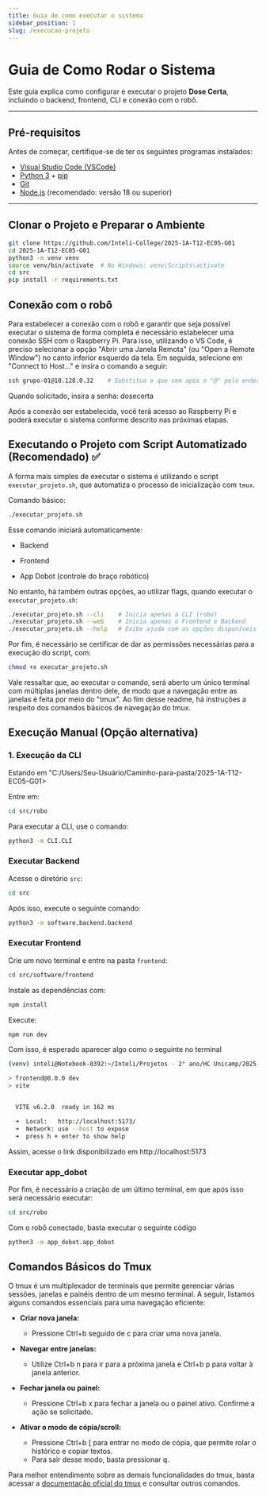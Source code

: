 ```yaml
---
title: Guia de como executar o sistema
sidebar_position: 1
slug: /execucao-projeto
---
```


# Guia de Como Rodar o Sistema

Este guia explica como configurar e executar o projeto **Dose Certa**, incluindo o backend, frontend, CLI e conexão com o robô.

---

## **Pré-requisitos**  

Antes de começar, certifique-se de ter os seguintes programas instalados:  
- [Visual Studio Code (VSCode)](https://code.visualstudio.com/)  
- [Python 3](https://www.python.org/downloads/) + [pip](https://pip.pypa.io/en/stable/installation/)  
- [Git](https://git-scm.com/downloads)  
- [Node.js](https://nodejs.org/) (recomendado: versão 18 ou superior)  

---

## **Clonar o Projeto e Preparar o Ambiente**

```bash
git clone https://github.com/Inteli-College/2025-1A-T12-EC05-G01
cd 2025-1A-T12-EC05-G01
python3 -m venv venv
source venv/bin/activate  # No Windows: venv\Scripts\activate
cd src
pip install -r requirements.txt
```

## Conexão com o robô

Para estabelecer a conexão com o robô e garantir que seja possível executar o sistema de forma completa é necessário estabelecer uma conexão SSH com o Raspberry Pi. Para isso, utilizando o VS Code, é preciso selecionar a opção "Abrir uma Janela Remota" (ou "Open a Remote Window") no canto inferior esquerdo da tela. Em seguida, selecione em "Connect to Host..." e insira o comando a seguir:

```bash
ssh grupo-01@10.128.0.32    # Substitua o que vem após o "@" pelo endereço de IP
```

Quando solicitado, insira a senha: dosecerta

Após a conexão ser estabelecida, você terá acesso ao Raspberry Pi e poderá executar o sistema conforme descrito nas próximas etapas.

## Executando o Projeto com Script Automatizado (Recomendado) ✅

A forma mais simples de executar o sistema é utilizando o script `executar_projeto.sh`, que automatiza o processo de inicialização com `tmux`.

Comando básico:

```bash
./executar_projeto.sh
```

Esse comando iniciará automaticamente:

- Backend

- Frontend

- App Dobot (controle do braço robótico)

No entanto, há também outras opções, ao utilizar flags, quando executar o `executar_projeto.sh`:

```bash
./executar_projeto.sh --cli    # Inicia apenas a CLI (robo)
./executar_projeto.sh --web    # Inicia apenas o Frontend e Backend
./executar_projeto.sh --help   # Exibe ajuda com as opções disponíveis
```
Por fim, é necessário se certificar de dar as permissões necessárias para a execução do script, com:

```bash
chmod +x executar_projeto.sh
```

Vale ressaltar que, ao executar o comando, será aberto um único terminal com múltiplas janelas dentro dele, de modo que a navegação entre as janelas é feita por meio do "tmux". Ao fim desse readme, há instruções a respeito dos comandos básicos de navegação do tmux.

## Execução Manual (Opção alternativa)

### 1. Execução da CLI

Estando em "C:/Users/Seu-Usuário/Caminho-para-pasta/2025-1A-T12-EC05-G01>
 
Entre em:  

```bash
cd src/robo
```
Para executar a CLI, use o comando:  

```bash
python3 -m CLI.CLI
```

### Executar Backend

Acesse o diretório `src`:

```bash
cd src
```

Após isso, execute o seguinte comando: 

```bash
python3 -m software.backend.backend
```

### Executar Frontend

Crie um novo terminal e entre na pasta `frontend`:  

```bash
cd src/software/frontend
```

Instale as dependências com:

```bash
npm install
```

Execute: 

```bash
npm run dev
```

Com isso, é esperado aparecer algo como o seguinte no terminal

```bash
(venv) inteli@Notebook-0392:~/Inteli/Projetos - 2° ano/HC Unicamp/2025-1A-T12-EC05-G01/src/software/frontend$ npm run dev

> frontend@0.0.0 dev
> vite


  VITE v6.2.0  ready in 162 ms

  ➜  Local:   http://localhost:5173/
  ➜  Network: use --host to expose
  ➜  press h + enter to show help
```

Assim, acesse o link disponibilizado em http://localhost:5173


### Executar app_dobot

Por fim, é necessário a criação de um último terminal, em que após isso será necessário executar:

```bash
cd src/robo
```

Com o robô conectado, basta executar o seguinte código

```bash
python3 -m app_dobot.app_dobot
```


## Comandos Básicos do Tmux
O tmux é um multiplexador de terminais que permite gerenciar várias sessões, janelas e painéis dentro de um mesmo terminal. A seguir, listamos alguns comandos essenciais para uma navegação eficiente:

- **Criar nova janela:**
  - Pressione Ctrl+b seguido de c para criar uma nova janela.

- **Navegar entre janelas:**
  - Utilize Ctrl+b n para ir para a próxima janela e Ctrl+b p para voltar à janela anterior.

- **Fechar janela ou painel:**
  - Pressione Ctrl+b x para fechar a janela ou o painel ativo. Confirme a ação se solicitado.

- **Ativar o modo de cópia/scroll:**
  - Pressione Ctrl+b [ para entrar no modo de cópia, que permite rolar o histórico e copiar textos. 
  - Para sair desse modo, basta pressionar q.

Para melhor entendimento sobre as demais funcionalidades do tmux, basta acessar a [documentação oficial do tmux](https://tmuxcheatsheet.com/) e consultar outros comandos.